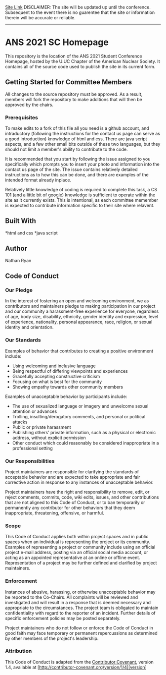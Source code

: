 <a href="https://ansuiuc.github.io/conference-build-here/index.html">Site Link</a>
DISCLAIMER: The site will be updated up until the conference. Subsequent to the event there is no guarentee that the site or information therein will be accurate or reliable.
  <hr>
  
  # ANS 2021 SC Homepage

This repository is the location of the ANS 2021 Student Conference Homepage, hosted by the UIUC Chapter of the American Nuclear Society. It contains all of the source code used to publish the site in its current form.

## Getting Started for Committee Members

All changes to the source repository must be approved. As a result, members will fork the repository to make additions that will then be approved by the chairs.

### Prerequisites

To make edits to a fork of this file all you need is a github account, and intraductory (following the instructions for the contact us page can serve as a good introduction) knowledge of html and css. There are java script aspects, and a few other small bits outside of these two languages, but they should not limit a member's ability to contribute to the code.

It is recommended that you start by following the issue assigned to you specifically which prompts you to insert your photo and information into the contact us page of the site. The issue contains relatively detailed instructions as to how this can be done, and there are examples of the intended format already inplace. 

Relatively little knowledge of coding is required to complete this task, a CS 101 (and a little bit of google) knowledge is sufficient to operate within the site as it currently exists. This is intentional, as each committee memember is expected to contribute information specific to their site where relavent.

## Built With

*html and css
*java script

## Author

Nathan Ryan

## Code of Conduct

### Our Pledge

In the interest of fostering an open and welcoming environment, we as
contributors and maintainers pledge to making participation in our project and
our community a harassment-free experience for everyone, regardless of age, body
size, disability, ethnicity, gender identity and expression, level of experience,
nationality, personal appearance, race, religion, or sexual identity and
orientation.

### Our Standards

Examples of behavior that contributes to creating a positive environment
include:

* Using welcoming and inclusive language
* Being respectful of differing viewpoints and experiences
* Gracefully accepting constructive criticism
* Focusing on what is best for the community
* Showing empathy towards other community members

Examples of unacceptable behavior by participants include:

* The use of sexualized language or imagery and unwelcome sexual attention or
advances
* Trolling, insulting/derogatory comments, and personal or political attacks
* Public or private harassment
* Publishing others' private information, such as a physical or electronic
  address, without explicit permission
* Other conduct which could reasonably be considered inappropriate in a
  professional setting

### Our Responsibilities

Project maintainers are responsible for clarifying the standards of acceptable
behavior and are expected to take appropriate and fair corrective action in
response to any instances of unacceptable behavior.

Project maintainers have the right and responsibility to remove, edit, or
reject comments, commits, code, wiki edits, issues, and other contributions
that are not aligned to this Code of Conduct, or to ban temporarily or
permanently any contributor for other behaviors that they deem inappropriate,
threatening, offensive, or harmful.

### Scope

This Code of Conduct applies both within project spaces and in public spaces
when an individual is representing the project or its community. Examples of
representing a project or community include using an official project e-mail
address, posting via an official social media account, or acting as an appointed
representative at an online or offline event. Representation of a project may be
further defined and clarified by project maintainers.

### Enforcement

Instances of abusive, harassing, or otherwise unacceptable behavior may be
reported to the Co-Chairs. All complaints will be reviewed and investigated and will result in a response that
is deemed necessary and appropriate to the circumstances. The project team is
obligated to maintain confidentiality with regard to the reporter of an incident.
Further details of specific enforcement policies may be posted separately.

Project maintainers who do not follow or enforce the Code of Conduct in good
faith may face temporary or permanent repercussions as determined by other
members of the project's leadership.

### Attribution

This Code of Conduct is adapted from the [Contributor Covenant][homepage], version 1.4,
available at [http://contributor-covenant.org/version/1/4][version]

[homepage]: http://contributor-covenant.org
[version]: http://contributor-covenant.org/version/1/4/
